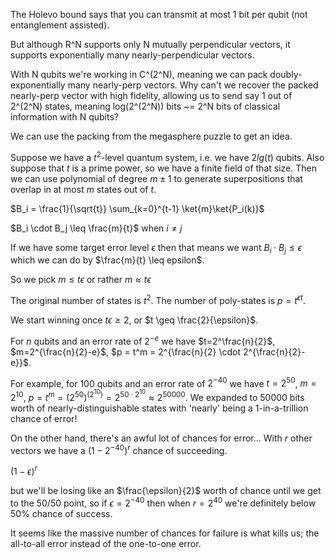 The Holevo bound says that you can transmit at most 1 bit per qubit (not entanglement assisted).

But although R^N supports only N mutually perpendicular vectors, it supports exponentially many nearly-perpendicular vectors.

With N qubits we're working in C^(2^N), meaning we can pack doubly-exponentially many nearly-perp vectors. Why can't we recover the packed nearly-perp vector with high fidelity, allowing us to send say 1 out of 2^(2^N) states, meaning log(2^(2^N)) bits ~= 2^N bits of classical information with N qubits?

We can use the packing from the megasphere puzzle to get an idea.

Suppose we have a $t^2$-level quantum system, i.e. we have $2 lg(t)$ qubits.
Also suppose that $t$ is a prime power, so we have a finite field of that size.
Then we can use polynomial of degree $m \pm 1$ to generate superpositions that overlap in at most $m$ states out of $t$.

$B_i = \frac{1}{\sqrt{t}} \sum_{k=0}^{t-1} \ket{m}\ket{P_i(k)}$

$B_i \cdot B_j \leq \frac{m}{t}$ when $i \neq j$

If we have some target error level $\epsilon$ then that means we want $B_i \cdot B_j \leq \epsilon$ which we can do by $\frac{m}{t} \leq epsilon$.

So we pick $m \leq t \epsilon$ or rather $m \approx t \epsilon$

The original number of states is $t^2$.
The number of poly-states is $p = t^{\epsilon t}$.

We start winning once $t \epsilon \geq 2$, or $t \geq \frac{2}{\epsilon}$.

For $n$ qubits and an error rate of $2^{-e}$ we have $t=2^\frac{n}{2}$, $m=2^{\frac{n}{2}-e}$, $p = t^m = 2^{\frac{n}{2} \cdot 2^{\frac{n}{2}-e}}$.

For example, for 100 qubits and an error rate of $2^{-40}$ we have $t=2^{50}$, $m = 2^{10}$, $p = t^m = (2^{50})^(2^{10}) = 2^{50 \cdot 2^10} \approx 2^{50000}$.
We expanded to 50000 bits worth of nearly-distinguishable states with 'nearly' being a 1-in-a-trillion chance of error!

On the other hand, there's an awful lot of chances for error...
With $r$ other vectors we have a $(1-2^{-40})^r$ chance of succeeding.

$(1-\epsilon)^r$

but we'll be losing like an $\frac{\epsilon}{2}$ worth of chance until we get to the 50/50 point, so if $\epsilon = 2^{-40}$ then when $r=2^40$ we're definitely below 50% chance of success.

It seems like the massive number of chances for failure is what kills us; the all-to-all error instead of the one-to-one error.


